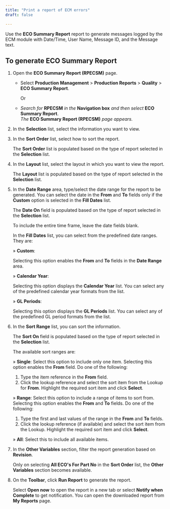 ```yaml
---
title: "Print a report of ECM errors"
draft: false

---
```


Use the **ECO Summary Report** report to generate messages logged by the ECM module with Date/Time, User Name, Message ID, and the Message text.

## To generate ECO Summary Report

1.  Open the **ECO Summary Report (RPECSM)** page.

    - Select **Production Management** > **Production Reports** > **Quality** > **ECO Summary Report**.

        Or

    -  *Search for* **RPECSM** *in the* **Navigation box** *and then select* **ECO Summary Report**. <br> *The* **ECO Summary Report (RPECSM)** *page appears.*

2.  In the **Selection** list, select the information you want to view.
3.  In the **Sort Order** list, select how to sort the report.

    The **Sort Order** list is populated based on the type of report selected in the **Selection** list.

4.  In the **Layout** list, select the layout in which you want to view the report.

    The **Layout** list is populated based on the type of report selected in the **Selection** list.

5.  In the **Date Range** area, type/select the date range for the report to be generated. You can select the date in the **From** and **To** fields only if the **Custom** option is selected in the **Fill Dates** list.

    The **Date On** field is populated based on the type of report selected in the **Selection** list.

    To include the entire time frame, leave the date fields blank.

    In the **Fill Dates** list, you can select from the predefined date ranges. They are:

    » **Custom**:

    Selecting this option enables the **From** and **To** fields in the **Date Range** area.

    » **Calendar Year**:

    Selecting this option displays the **Calendar Year** list. You can select any of the predefined calendar year formats from the list.

    » **GL Periods**:

    Selecting this option displays the **GL Periods** list. You can select any of the predefined GL period formats from the list.

6.  In the **Sort Range** list, you can sort the information.

    The **Sort On** field is populated based on the type of report selected in the **Selection** list.

    The available sort ranges are:

    » **Single**: Select this option to include only one item. Selecting this option enables the **From** field. Do one of the following:

    1.  Type the item reference in the **From** field.
    2.  Click the lookup reference and select the sort item from the Lookup for **From**. Highlight the required sort item and click **Select**.

    » **Range**: Select this option to include a range of items to sort from. Selecting this option enables the **From** and **To** fields. Do one of the following:

    1.  Type the first and last values of the range in the **From** and **To** fields.
    2.  Click the lookup reference (if available) and select the sort item from the Lookup. Highlight the required sort item and click **Select**.

    » **All**: Select this to include all available items.

4.  In the **Other Variables** section, filter the report generation based on **Revision**.

    Only on selecting **All ECO's For Part No** in the **Sort Order** list, the **Other Variables** section becomes available.

5.  On the **Toolbar**, click **Run Report** to generate the report.

    Select **Open now** to open the report in a new tab or select **Notify when Complete** to get notification. You can open the downloaded report from **My Reports** page.